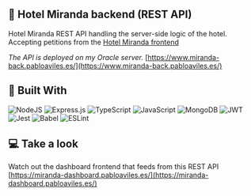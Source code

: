 
## 📰 Hotel Miranda backend (REST API)

  
Hotel Miranda REST API handling the server-side logic of the hotel. Accepting petitions from the [Hotel Miranda frontend](https://github.com/Pablo-Aviles-Prieto/Hotel-management-dashboard-frontend)

*The API is deployed on my Oracle server.* [https://www.miranda-back.pabloaviles.es/](https://www.miranda-back.pabloaviles.es/)
  

## 🔧 Built With

  

![NodeJS](https://img.shields.io/badge/node.js-6DA55F?style=for-the-badge&logo=node.js&logoColor=white) ![Express.js](https://img.shields.io/badge/express.js-%23404d59.svg?style=for-the-badge&logo=express&logoColor=%2361DAFB) ![TypeScript](https://img.shields.io/badge/typescript-%23007ACC.svg?style=for-the-badge&logo=typescript&logoColor=white)  ![JavaScript](https://img.shields.io/badge/javascript-%23323330.svg?style=for-the-badge&logo=javascript&logoColor=%23F7DF1E) ![MongoDB](https://img.shields.io/badge/MongoDB-%234ea94b.svg?style=for-the-badge&logo=mongodb&logoColor=white) ![JWT](https://img.shields.io/badge/JWT-black?style=for-the-badge&logo=JSON%20web%20tokens)  ![Jest](https://img.shields.io/badge/-jest-%23C21325?style=for-the-badge&logo=jest&logoColor=white) ![Babel](https://img.shields.io/badge/Babel-F9DC3e?style=for-the-badge&logo=babel&logoColor=black) ![ESLint](https://img.shields.io/badge/ESLint-4B3263?style=for-the-badge&logo=eslint&logoColor=white)

  

## 💻 Take a look

  
Watch out the dashboard frontend that feeds from this REST API [https://miranda-dashboard.pabloaviles.es/](https://miranda-dashboard.pabloaviles.es/)
